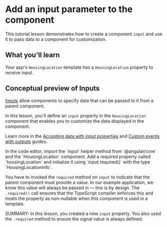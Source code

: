 # Add an input parameter to the component

This tutorial lesson demonstrates how to create a component `input` and use it to pass data to a component for customization.

<docs-video src="https://www.youtube.com/embed/eM3zi_n7lNs?si=WvRGFSkW_7_zDIFD&amp;start=241"/>

## What you'll learn

Your app's `HousingLocation` template has a `HousingLocation` property to receive input.

## Conceptual preview of Inputs

[Inputs](api/core/input) allow components to specify data that can be passed to it from a parent component.

In this lesson, you'll define an `input` property in the `HousingLocation` component that enables you to customize the data displayed in the component.

Learn more in the [Accepting data with input properties](guide/components/inputs) and [Custom events with outputs](guide/components/outputs) guides.

<docs-workflow>

<docs-step title="Import the input() function">
In the code editor, import the `input` helper method from `@angular/core` and the `HousingLocation` component.

<docs-code header="Import HousingLocation and Input in src/app/housing-location/housing-location.ts" path="adev/src/content/tutorials/first-app/steps/06-property-binding/src/app/housing-location/housing-location.ts" visibleLines="[1,3]"/>

</docs-step>

<docs-step title="Add the Input property">
Add a required property called `housingLocation` and initialize it using `input.required()` with the type `HousingLocationInfo`.

  <docs-code header="Import HousingLocation and Input in src/app/housing-location/housing-location.ts" path="adev/src/content/tutorials/first-app/steps/06-property-binding/src/app/housing-location/housing-location.ts" visibleLines="[11,13]"/>

You have to invoked the  `required` method on `input` to indicate that the parent component must provide a value. In our example application, we know this value will always be passed in — this is by design. The `.required()` call ensures that the TypeScript compiler enforces this and treats the property as non-nullable when this component is used in a template.

</docs-step>

</docs-workflow>

SUMMARY: In this lesson, you created a new `input` property. You also used the `.required` method to ensure the signal value is always defined.

<docs-pill-row>
  <docs-pill href="guide/components/inputs" title="Accepting data with input properties"/>
  <docs-pill href="guide/components/outputs" title="Custom events with outputs"/>
</docs-pill-row>

